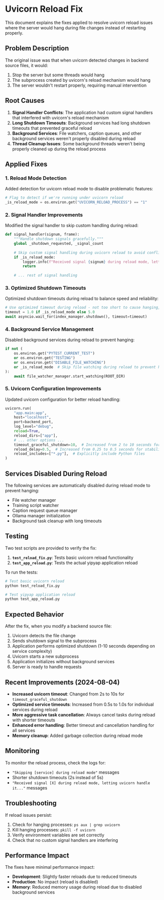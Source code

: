 # Uvicorn Reload Fix

This document explains the fixes applied to resolve uvicorn reload issues where the server would hang during file changes instead of restarting properly.

## Problem Description

The original issue was that when uvicorn detected changes in backend source files, it would:

1. Stop the server but some threads would hang
2. The subprocess created by uvicorn's reload mechanism would hang
3. The server wouldn't restart properly, requiring manual intervention

## Root Causes

1. **Signal Handler Conflicts**: The application had custom signal handlers that interfered with uvicorn's reload mechanism
2. **Long Shutdown Timeouts**: Background services had long shutdown timeouts that prevented graceful reload
3. **Background Services**: File watchers, caption queues, and other background services weren't properly disabled during reload
4. **Thread Cleanup Issues**: Some background threads weren't being properly cleaned up during the reload process

## Applied Fixes

### 1. Reload Mode Detection

Added detection for uvicorn reload mode to disable problematic features:

```python
# Flag to detect if we're running under uvicorn reload
_is_reload_mode = os.environ.get("UVICORN_RELOAD_PROCESS") == "1"
```

### 2. Signal Handler Improvements

Modified the signal handler to skip custom handling during reload:

```python
def signal_handler(signum, frame):
    """Handle shutdown signals gracefully."""
    global _shutdown_requested, _signal_count
    
    # Skip custom signal handling during uvicorn reload to avoid conflicts
    if _is_reload_mode:
        logger.info(f"Received signal {signum} during reload mode, letting uvicorn handle it...")
        return
    
    # ... rest of signal handling
```

### 3. Optimized Shutdown Timeouts

Optimized shutdown timeouts during reload to balance speed and reliability:

```python
# Use optimized timeout during reload - not too short to cause hanging, not too long to slow reload
timeout = 1.0 if _is_reload_mode else 5.0
await asyncio.wait_for(index_manager.shutdown(), timeout=timeout)
```

### 4. Background Service Management

Disabled background services during reload to prevent hanging:

```python
if not (
    os.environ.get("PYTEST_CURRENT_TEST")
    or os.environ.get("TESTING")
    or os.environ.get("DISABLE_FILE_WATCHING")
    or _is_reload_mode  # Skip file watching during reload to prevent hanging
):
    await file_watcher_manager.start_watching(ROOT_DIR)
```

### 5. Uvicorn Configuration Improvements

Updated uvicorn configuration for better reload handling:

```python
uvicorn.run(
    "app.main:app",
    host="localhost",
    port=backend_port,
    log_level="debug",
    reload=True,
    reload_dirs=["app"],
    # ... other options ...
    timeout_graceful_shutdown=10,  # Increased from 2 to 10 seconds for proper shutdown
    reload_delay=0.5,  # Increased from 0.25 to 0.5 seconds for stability
    reload_includes=["*.py"],  # Explicitly include Python files
)
```

## Services Disabled During Reload

The following services are automatically disabled during reload mode to prevent hanging:

- File watcher manager
- Training script watcher
- Caption request queue manager
- Ollama manager initialization
- Background task cleanup with long timeouts

## Testing

Two test scripts are provided to verify the fix:

1. **`test_reload_fix.py`**: Tests basic uvicorn reload functionality
2. **`test_app_reload.py`**: Tests the actual yipyap application reload

To run the tests:

```bash
# Test basic uvicorn reload
python test_reload_fix.py

# Test yipyap application reload
python test_app_reload.py
```

## Expected Behavior

After the fix, when you modify a backend source file:

1. Uvicorn detects the file change
2. Sends shutdown signal to the subprocess
3. Application performs optimized shutdown (1-10 seconds depending on service complexity)
4. Uvicorn starts a new subprocess
5. Application initializes without background services
6. Server is ready to handle requests

## Recent Improvements (2024-08-04)

- **Increased uvicorn timeout**: Changed from 2s to 10s for `timeout_graceful_shutdown`
- **Optimized service timeouts**: Increased from 0.5s to 1.0s for individual services during reload
- **More aggressive task cancellation**: Always cancel tasks during reload with shorter timeouts
- **Enhanced error handling**: Better timeout and cancellation handling for all services
- **Memory cleanup**: Added garbage collection during reload mode

## Monitoring

To monitor the reload process, check the logs for:

- `"Skipping [service] during reload mode"` messages
- Shorter shutdown timeouts (2s instead of 5s)
- `"Received signal [X] during reload mode, letting uvicorn handle it..."` messages

## Troubleshooting

If reload issues persist:

1. Check for hanging processes: `ps aux | grep uvicorn`
2. Kill hanging processes: `pkill -f uvicorn`
3. Verify environment variables are set correctly
4. Check that no custom signal handlers are interfering

## Performance Impact

The fixes have minimal performance impact:

- **Development**: Slightly faster reloads due to reduced timeouts
- **Production**: No impact (reload is disabled)
- **Memory**: Reduced memory usage during reload due to disabled background services
